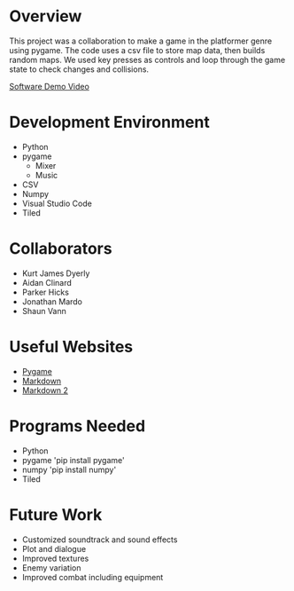 # Overview

<p>
This project was a collaboration to make a game in the platformer genre using pygame.
The code uses a csv file to store map data, then builds random maps. We used key presses as controls and loop through the game state to check changes and collisions.
</p>

[Software Demo Video](https://youtu.be/Cea67dyIubI) <!--Will need the link to the demo when it's made-->

# Development Environment

- Python
- pygame
    - Mixer
    - Music
- CSV
- Numpy
- Visual Studio Code
- Tiled

# Collaborators

- Kurt James Dyerly
- Aidan Clinard
- Parker Hicks
- Jonathan Mardo
- Shaun Vann

# Useful Websites

- [Pygame](https://www.pygame.org/docs/index.html)
- [Markdown](https://www.w3schools.io/file/markdown-comments/)
- [Markdown 2](https://www.markdownguide.org/cheat-sheet/)

# Programs Needed

- Python
- pygame 'pip install pygame'
- numpy 'pip install numpy'
- Tiled

# Future Work

* Customized soundtrack and sound effects
* Plot and dialogue
* Improved textures
* Enemy variation
* Improved combat including equipment

